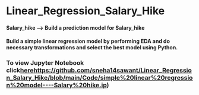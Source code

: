# Linear_Regression_Salary_Hike
#### Salary_hike --> Build a prediction model for Salary_hike   
#### Build a simple linear regression model by performing EDA and do necessary transformations and select the best model using Python.

### To view Jupyter Notebook click[here](https://github.com/sneha14sawant/Linear_Regression_Salary_Hike/blob/main/Code/simple%20linear%20regression%20model----Salary%20hike.ip)https://github.com/sneha14sawant/Linear_Regression_Salary_Hike/blob/main/Code/simple%20linear%20regression%20model----Salary%20hike.ip)
